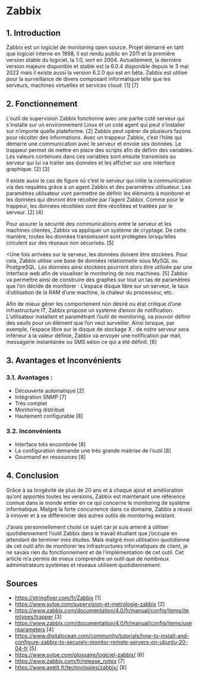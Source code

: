 # Zabbix

## 1. Introduction
Zabbix est un logiciel de monitoring open source. Projet démarré en tant que logiciel interne en 1998, il est rendu public en 2011 et la première version stable du logiciel, la 1.0, sort en 2004. Actuellement, la dernière version majeure disponible et stable est la 6.0.4 disponible depuis le 3 mai 2022 mais il existe aussi la version 6.2.0 qui est en bêta. Zabbix est utilisé pour la surveillance de divers composant informatique telle que les serveurs, machines virtuelles et services cloud. [1] [7]


## 2. Fonctionnement
L’outil de supervision Zabbix fonctionne avec une partie coté serveur qui s’installe sur un environnement Linux et un coté agent qui peut s’installer sur n’importe quelle plateforme. [2]
Zabbix peut opérer de plusieurs façons pour récolter des informations. Avec un trappeur Zabbix, c’est l’hôte qui démarre une communication avec le serveur et envoie ses données. Le trappeur permet de mettre en place des scripts afin de définir des variables. Les valeurs contenues dans ces variables sont ensuite transmises au serveur qui lui va traiter ses données et les afficher sur une interface graphique. [2] [3]<br>

Il existe aussi le cas de figure où c’est le serveur qui initie la communication via des requêtes grâce à un agent Zabbix et des paramètres utilisateur. Les paramètres utilisateur vont permettre de définir les éléments à monitorer et les données qui devront être récoltée par l’agent Zabbix. Comme pour le trappeur, les données récoltées vont être récoltées et traitées par le serveur. [2] [4] <br>

Pour assurer la sécurité des communications entre le serveur et les machines clientes, Zabbix va appliquer un système de cryptage. De cette manière, toutes les données transmissent sont protégées lorsqu’elles circulent sur des réseaux non sécurisés. [5] <br>

<Une fois arrivées sur le serveur, les données doivent être stockées. Pour cela, Zabbix utilise une base de données relationnelle sous MySQL ou PostgreSQL. Les données ainsi stockées pourront alors être utilisée par une interface web afin de visualiser le monitoring de nos machines. [5]
Zabbix va permettre ainsi de construire des graphes sur tout un tas de paramètres que l’on décide de monitorer : L’espace disque libre sur un serveur, le taux d’utilisation de la RAM d’une machine, la chaleur du processeur, etc. <br>

Afin de mieux gérer les comportement non désiré ou état critique d’une infrastructure IT, Zabbix propose un système d’envoi de notification. L’utilisateur installant et paramétrant l’outil de monitoring, va pouvoir définir des seuils pour un élément que l’on veut surveiller. Ainsi lorsque, par exemple, l’espace libre sur le disque de stockage X : de notre serveur sera inférieur à la valeur définie, Zabbix va envoyer une notification par mail, messagerie instantanée ou SMS selon ce qui a été définit. [6] <br>

## 3. Avantages et Inconvénients
### 3.1. Avantages :
* Découverte automatique [2]
* Intégration SNMP [7]
* Très complet
* Monitoring distribué
* Hautement configurable [8]

### 3.2. Inconvénients
* Interface très encombrée [8]
* La configuration demande une très grande maitrise de l’outil [8]
* Gourmand en ressources [8]

## 4. Conclusion
Grâce à sa longévité de plus de 20 ans et à chaque ajout et amélioration qu’ont apportés toutes les versions, Zabbix est maintenant une référence connue dans le monde entier en ce qui concerne le monitoring de système informatique. Malgré la forte concurrence dans ce domaine, Zabbix a réussi à innover et à se différencier des autres outils de monitoring existant. <br>

J’avais personnellement choisi ce sujet car je suis amené à utiliser quotidiennement l’outil Zabbix dans le travail étudiant que j’occupe en attendant de terminer mes études. Mais malgré mon utilisation quotidienne de cet outil afin de monitorer les infrastructures informatiques de client, je ne savais rien du fonctionnement et de l’implémentation de cet outil. Cet article m’a permis de mieux comprendre un outil que de nombreux administrateurs systèmes et réseaux utilisent quotidiennement. <br>

## Sources
* https://stringfixer.com/fr/Zabbix [1]
* https://www.syloe.com/supervision-et-metrologie-zabbix [2]
* https://www.zabbix.com/documentation/4.0/fr/manual/config/items/itemtypes/trapper [3]
* https://www.zabbix.com/documentation/4.0/fr/manual/config/items/userparameters [4]
* https://www.digitalocean.com/community/tutorials/how-to-install-and-configure-zabbix-to-securely-monitor-remote-servers-on-ubuntu-20-04-fr [5]
* https://www.syloe.com/glossaire/logiciel-zabbix/ [6]
* https://www.zabbix.com/fr/release_notes [7]
* https://www.axelit.fr/technologies/zabbix/ [8]
